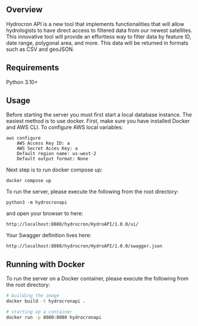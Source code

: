 ## Overview
Hydrocron API is a new tool that implements functionalities that will allow 
hydrologists to have direct access to filtered data from our newest satellites. 
This innovative tool will provide an effortless way to filter data by feature ID, 
date range, polygonal area, and more. This data will be returned in formats such 
as CSV and geoJSON.

## Requirements
Python 3.10+

## Usage
Before starting the server you must first start a local database instance. The easiest method is to use docker. 
First, make sure you have installed Docker and AWS CLI. To configure AWS local variables:

```
aws configure
    AWS Access Key ID: a
    AWS Secret Acces Key: a
    Default region name: us-west-2
    Default output format: None
```

Next step is to run docker compose up:

```
docker compose up
```

To run the server, please execute the following from the root directory:

```
python3 -m hydrocronapi
```

and open your browser to here:

```
http://localhost:8080/hydrocron/HydroAPI/1.0.0/ui/
```

Your Swagger definition lives here:

```
http://localhost:8080/hydrocron/HydroAPI/1.0.0/swagger.json
```

## Running with Docker 

To run the server on a Docker container, please execute the following from the root directory:

```bash
# building the image
docker build -t hydrocronapi .

# starting up a container
docker run -p 8080:8080 hydrocronapi
```

